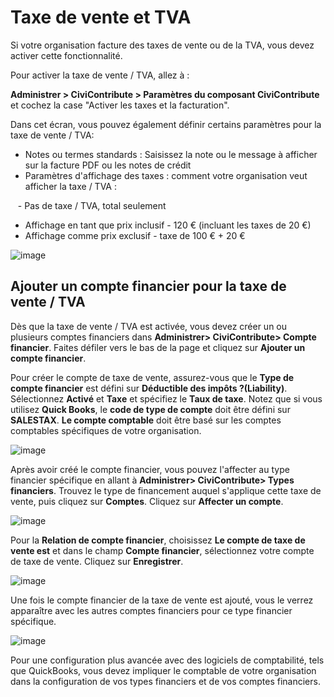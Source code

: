 Taxe de vente et TVA
=================

Si votre organisation facture des taxes de vente ou de la TVA, vous devez activer cette fonctionnalité.

Pour activer la taxe de vente / TVA, allez à :

**Administrer > CiviContribute > Paramètres du composant CiviContribute** 
et cochez la case "Activer les taxes et la facturation".

Dans cet écran, vous pouvez également définir certains paramètres pour la taxe de vente / TVA:

- Notes ou termes standards : Saisissez la note ou le message à afficher sur la facture PDF ou les notes de crédit
- Paramètres d'affichage des taxes : comment votre organisation veut afficher la taxe / TVA :

   - Pas de taxe / TVA, total seulement
   - Affichage en tant que prix inclusif - 120 € (incluant les taxes de 20 €)
   - Affichage comme prix exclusif - taxe de 100 € + 20 €
   
![image](/img/enable_tax_fields.png)

Ajouter un compte financier pour la taxe de vente / TVA 
---------------------------------------------

Dès que la taxe de vente / TVA est activée, vous devez créer un ou plusieurs comptes financiers dans **Administrer> CiviContribute> Compte financier**. Faites défiler vers le bas de la page et cliquez sur **Ajouter un compte financier**.

Pour créer le compte de taxe de vente, assurez-vous que le **Type de compte financier** est défini sur **Déductible des impôts ?(Liability)**. Sélectionnez **Activé** et **Taxe** et spécifiez le **Taux de taxe**. Notez que si vous utilisez **Quick Books**, le **code de type de compte** doit être défini sur **SALESTAX**. **Le compte comptable** doit être basé sur les comptes comptables spécifiques de votre organisation.

![image](/img/salestaxaccount4.jpg)

Après avoir créé le compte financier, vous pouvez l'affecter au type financier spécifique en allant à **Administrer> CiviContribute>
Types financiers**. Trouvez le type de financement auquel s'applique cette taxe de vente, puis cliquez sur **Comptes**. 
Cliquez sur **Affecter un compte**.

![image](/img/assignaccount2.jpg)

Pour la **Relation de compte financier**, choisissez **Le compte de taxe de vente est** et dans le champ **Compte financier**, sélectionnez votre compte de taxe de vente.
Cliquez sur **Enregistrer**.

![image](/img/civicontribute-sales-tax-add-account.png)

Une fois le compte financier de la taxe de vente est ajouté, vous le verrez apparaître avec les autres comptes financiers pour ce type financier spécifique.

![image](/img/salestaxadded2.jpg)

Pour une configuration plus avancée avec des logiciels de comptabilité, tels que QuickBooks, vous devez impliquer le comptable de votre organisation dans la configuration de vos types financiers et de vos comptes financiers.

